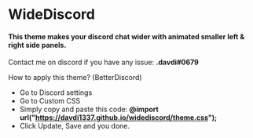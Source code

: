 # __WideDiscord__
#### This theme makes your discord chat wider with animated smaller left & right side panels. 
Contact me on discord if you have any issue: __.davdi#0679__

How to apply this theme? (BetterDiscord)
- Go to Discord settings
- Go to Custom CSS
- Simply copy and paste this code: __@import url("https://davdi1337.github.io/widediscord/theme.css");__
- Click Update, Save and you done.
